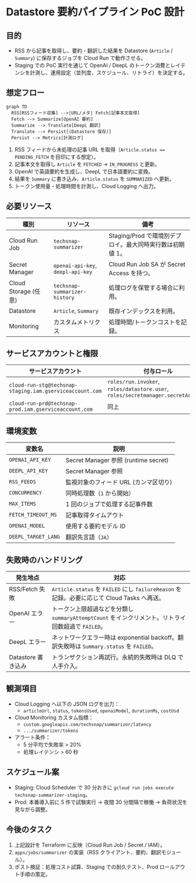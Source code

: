 # Datastore 要約パイプライン PoC 設計

## 目的

- RSS から記事を取得し、要約・翻訳した結果を Datastore (`Article` / `Summary`) に保存するジョブを Cloud Run で動作させる。
- Staging での PoC 実行を通じて OpenAI / DeepL のトークン消費とレイテンシを計測し、運用設定（並列度、スケジュール、リトライ）を決定する。

## 想定フロー

```mermaid
graph TD
  RSS[RSSフィード収集] -->|URL/メタ| Fetch[記事本文取得]
  Fetch --> Summarize[OpenAI 要約]
  Summarize --> Translate[DeepL 翻訳]
  Translate --> Persist[(Datastore 保存)]
  Persist --> Metrics[計測ログ]
```

1. RSS フィードから未処理の記事 URL を取得（`Article.status == PENDING_FETCH` を目印にする想定）。
2. 記事本文を取得し `Article` を `FETCHED` → `IN_PROGRESS` と更新。
3. OpenAI で英語要約を生成し、DeepL で日本語要約に変換。
4. 結果を `Summary` に書き込み、`Article.status` を `SUMMARIZED` へ更新。
5. トークン使用量・処理時間を計測し、Cloud Logging へ出力。

## 必要リソース

| 種別                 | リソース                          | 備考                                                      |
| -------------------- | --------------------------------- | --------------------------------------------------------- |
| Cloud Run Job        | `techsnap-summarizer`             | Staging/Prod で環境別デプロイ。最大同時実行数は初期値 1。 |
| Secret Manager       | `openai-api-key`, `deepl-api-key` | Cloud Run Job SA が Secret Access を持つ。                |
| Cloud Storage (任意) | `techsnap-summarizer-history`     | 処理ログを保管する場合に利用。                            |
| Datastore            | `Article`, `Summary`              | 既存インデックスを利用。                                  |
| Monitoring           | カスタムメトリクス                | 処理時間/トークンコストを記録。                           |

## サービスアカウントと権限

| サービスアカウント                                       | 付与ロール                                                                        |
| -------------------------------------------------------- | --------------------------------------------------------------------------------- |
| `cloud-run-stg@techsnap-staging.iam.gserviceaccount.com` | `roles/run.invoker`, `roles/datastore.user`, `roles/secretmanager.secretAccessor` |
| `cloud-run-prd@techsnap-prod.iam.gserviceaccount.com`    | 同上                                                                              |

## 環境変数

| 変数名              | 説明                                  |
| ------------------- | ------------------------------------- |
| `OPENAI_API_KEY`    | Secret Manager 参照 (runtime secret)  |
| `DEEPL_API_KEY`     | Secret Manager 参照                   |
| `RSS_FEEDS`         | 監視対象のフィード URL (カンマ区切り) |
| `CONCURRENCY`       | 同時処理数（`1` から開始）            |
| `MAX_ITEMS`         | 1 回のジョブで処理する記事件数        |
| `FETCH_TIMEOUT_MS`  | 記事取得タイムアウト                  |
| `OPENAI_MODEL`      | 使用する要約モデル ID                 |
| `DEEPL_TARGET_LANG` | 翻訳先言語（`JA`）                    |

## 失敗時のハンドリング

| 発生地点           | 対応                                                                                               |
| ------------------ | -------------------------------------------------------------------------------------------------- |
| RSS/Fetch 失敗     | `Article.status` を `FAILED` にし `failureReason` を記録。必要に応じて Cloud Tasks へ再送。        |
| OpenAI エラー      | トークン上限超過などを分類し `summaryAttemptCount` をインクリメント。リトライ回数超過で `FAILED`。 |
| DeepL エラー       | ネットワークエラー時は exponential backoff。翻訳失敗時は `Summary.status` を `FAILED`。            |
| Datastore 書き込み | トランザクション再試行。永続的失敗時は DLQ で人手介入。                                            |

## 観測項目

- Cloud Logging へ以下の JSON ログを出力：
  - `articleUrl`, `status`, `tokensUsed`, `openaiModel`, `durationMs`, `costUsd`
- Cloud Monitoring カスタム指標：
  - `custom.googleapis.com/techsnap/summarizer/latency`
  - `.../summarizer/tokens`
- アラート条件：
  - 5 分平均で失敗率 > 20%
  - 処理レイテンシ > 60 秒

## スケジュール案

- Staging: Cloud Scheduler で 30 分おきに `gcloud run jobs execute techsnap-summarizer-staging`。
- Prod: 本番導入前に 5 件で試験実行 → 夜間 30 分間隔で稼働 → 負荷状況を見ながら調整。

## 今後のタスク

1. 上記設計を Terraform に反映（Cloud Run Job / Secret / IAM）。
2. `apps/jobs/summarizer` の実装（RSS クライアント、要約、翻訳モジュール）。
3. ポスト検証：処理コスト試算、Staging での耐久テスト、Prod ロールアウト手順の策定。
